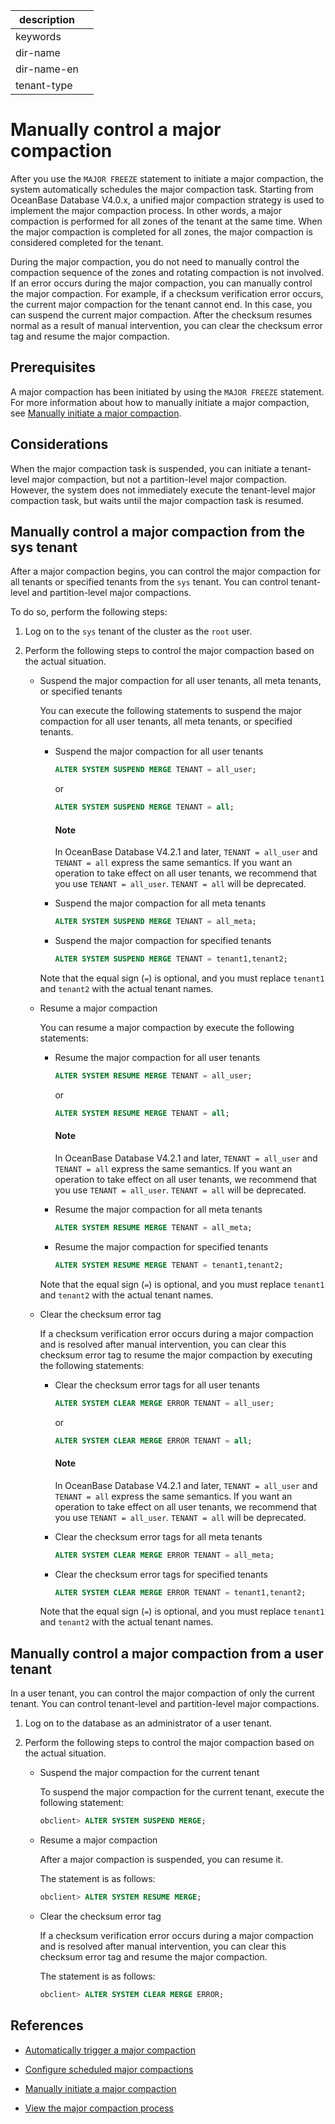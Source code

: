 |description||
|---|---|
|keywords||
|dir-name||
|dir-name-en||
|tenant-type||

# Manually control a major compaction

After you use the `MAJOR FREEZE` statement to initiate a major compaction, the system automatically schedules the major compaction task. Starting from OceanBase Database V4.0.x, a unified major compaction strategy is used to implement the major compaction process. In other words, a major compaction is performed for all zones of the tenant at the same time. When the major compaction is completed for all zones, the major compaction is considered completed for the tenant.

During the major compaction, you do not need to manually control the compaction sequence of the zones and rotating compaction is not involved. If an error occurs during the major compaction, you can manually control the major compaction. For example, if a checksum verification error occurs, the current major compaction for the tenant cannot end. In this case, you can suspend the current major compaction. After the checksum resumes normal as a result of manual intervention, you can clear the checksum error tag and resume the major compaction.

## Prerequisites

A major compaction has been initiated by using the `MAJOR FREEZE` statement. For more information about how to manually initiate a major compaction, see [Manually initiate a major compaction](../200.merge-management/400.manually-trigger-a-merge.md).

## Considerations

When the major compaction task is suspended, you can initiate a tenant-level major compaction, but not a partition-level major compaction. However, the system does not immediately execute the tenant-level major compaction task, but waits until the major compaction task is resumed.

## Manually control a major compaction from the sys tenant

After a major compaction begins, you can control the major compaction for all tenants or specified tenants from the `sys` tenant. You can control tenant-level and partition-level major compactions.

To do so, perform the following steps:

1. Log on to the `sys` tenant of the cluster as the `root` user.

2. Perform the following steps to control the major compaction based on the actual situation.

   * Suspend the major compaction for all user tenants, all meta tenants, or specified tenants

      You can execute the following statements to suspend the major compaction for all user tenants, all meta tenants, or specified tenants.

      * Suspend the major compaction for all user tenants

         ```sql
         ALTER SYSTEM SUSPEND MERGE TENANT = all_user;
         ```

         or

         ```sql
         ALTER SYSTEM SUSPEND MERGE TENANT = all;
         ```

        <main id="notice" type='explain'>
        <h4>Note</h4>
        <p>In OceanBase Database V4.2.1 and later, <code>TENANT = all_user</code> and <code>TENANT = all</code> express the same semantics. If you want an operation to take effect on all user tenants, we recommend that you use <code>TENANT = all_user</code>. <code>TENANT = all</code> will be deprecated. </p>
        </main>

      * Suspend the major compaction for all meta tenants

         ```sql
         ALTER SYSTEM SUSPEND MERGE TENANT = all_meta;
         ```

      * Suspend the major compaction for specified tenants

         ```sql
         ALTER SYSTEM SUSPEND MERGE TENANT = tenant1,tenant2;
         ```

      Note that the equal sign (`=`) is optional, and you must replace `tenant1` and `tenant2` with the actual tenant names.

   * Resume a major compaction

      You can resume a major compaction by execute the following statements:

      * Resume the major compaction for all user tenants

         ```sql
         ALTER SYSTEM RESUME MERGE TENANT = all_user;
         ```

         or

         ```sql
         ALTER SYSTEM RESUME MERGE TENANT = all;
         ```

        <main id="notice" type='explain'>
        <h4>Note</h4>
        <p>In OceanBase Database V4.2.1 and later, <code>TENANT = all_user</code> and <code>TENANT = all</code> express the same semantics. If you want an operation to take effect on all user tenants, we recommend that you use <code>TENANT = all_user</code>. <code>TENANT = all</code> will be deprecated. </p>
        </main>

      * Resume the major compaction for all meta tenants

         ```sql
         ALTER SYSTEM RESUME MERGE TENANT = all_meta;
         ```

      * Resume the major compaction for specified tenants

         ```sql
         ALTER SYSTEM RESUME MERGE TENANT = tenant1,tenant2;
         ```

      Note that the equal sign (`=`) is optional, and you must replace `tenant1` and `tenant2` with the actual tenant names.

   * Clear the checksum error tag

      If a checksum verification error occurs during a major compaction and is resolved after manual intervention, you can clear this checksum error tag to resume the major compaction by executing the following statements:

      * Clear the checksum error tags for all user tenants

         ```sql
         ALTER SYSTEM CLEAR MERGE ERROR TENANT = all_user;
         ```

         or

         ```sql
         ALTER SYSTEM CLEAR MERGE ERROR TENANT = all;
         ```

        <main id="notice" type='explain'>
        <h4>Note</h4>
        <p>In OceanBase Database V4.2.1 and later, <code>TENANT = all_user</code> and <code>TENANT = all</code> express the same semantics. If you want an operation to take effect on all user tenants, we recommend that you use <code>TENANT = all_user</code>. <code>TENANT = all</code> will be deprecated. </p>
        </main>

      * Clear the checksum error tags for all meta tenants

         ```sql
         ALTER SYSTEM CLEAR MERGE ERROR TENANT = all_meta;
         ```

      * Clear the checksum error tags for specified tenants

         ```sql
         ALTER SYSTEM CLEAR MERGE ERROR TENANT = tenant1,tenant2;
         ```

      Note that the equal sign (`=`) is optional, and you must replace `tenant1` and `tenant2` with the actual tenant names.

## Manually control a major compaction from a user tenant

In a user tenant, you can control the major compaction of only the current tenant. You can control tenant-level and partition-level major compactions.

1. Log on to the database as an administrator of a user tenant.

2. Perform the following steps to control the major compaction based on the actual situation.

   * Suspend the major compaction for the current tenant

      To suspend the major compaction for the current tenant, execute the following statement:

      ```sql
      obclient> ALTER SYSTEM SUSPEND MERGE;
      ```

   * Resume a major compaction

      After a major compaction is suspended, you can resume it.

      The statement is as follows:

      ```sql
      obclient> ALTER SYSTEM RESUME MERGE;
      ```

   * Clear the checksum error tag

      If a checksum verification error occurs during a major compaction and is resolved after manual intervention, you can clear this checksum error tag and resume the major compaction.

      The statement is as follows:

      ```sql
      obclient> ALTER SYSTEM CLEAR MERGE ERROR;
      ```

## References

* [Automatically trigger a major compaction](../200.merge-management/200.automatic-merge-triggering.md)

* [Configure scheduled major compactions](../200.merge-management/300.scheduled-trigger-merge.md)

* [Manually initiate a major compaction](../200.merge-management/400.manually-trigger-a-merge.md)

* [View the major compaction process](../200.merge-management/500.view-merge-process.md)